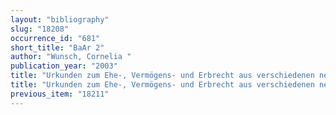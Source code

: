 ```yaml
---
layout: "bibliography"
slug: "18208"
occurrence_id: "681"
short_title: "BaAr 2"
author: "Wunsch, Cornelia "
publication_year: "2003"
title: "Urkunden zum Ehe-, Vermögens- und Erbrecht aus verschiedenen neubabylonischen Archiven, Babylonische Archive 2 (Dresden)"
title: "Urkunden zum Ehe-, Vermögens- und Erbrecht aus verschiedenen neubabylonischen Archiven, Babylonische Archive 2 (Dresden)"
previous_item: "18211"
---
```

